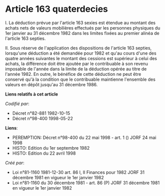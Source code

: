 # Article 163 quaterdecies

I. La déduction prévue par l'article 163 sexies est étendue au montant des achats nets de valeurs mobilières effectués par
les personnes physiques du 1er janvier au 31 décembre 1982 dans les limites fixées au premier alinéa de l'article 163
septies.

II. Sous réserve de l'application des dispositions de l'article 163 septies, lorsqu'une déduction a été demandée pour 1982 et
qu'au cours d'une des quatre années suivantes le montant des cessions est supérieur à celui des achats, la différence doit
être ajoutée par le contribuable à son revenu imposable de l'année dans la limite de la déduction opérée au titre de l'année
1982. En outre, le bénéfice de cette déduction ne peut être conservé qu'à la condition que le contribuable maintienne
l'ensemble des valeurs en dépôt jusqu'au 31 décembre 1986.

**Liens relatifs à cet article**

_Codifié par_:

  - Décret n°82-881 1982-10-15
  - Décret n°98-400 1998-05-22

**Liens**:

  - PEREMPTION: Décret n°98-400 du 22 mai 1998 - art. 1 () JORF 24 mai 1998
  - HISTO: Edition du 1er septembre 1982
  - HISTO: Edition du 22 avril 1998

_Créé par_:

  - Loi n°81-1160 1981-12-30 art. 86 I, II Finances pour 1982 JORF 31 décembre 1981 en vigueur le 1er janvier 1982
  - Loi n°81-1160 du 30 décembre 1981 - art. 86 (P) JORF 31 décembre 1981 en vigueur le 1er janvier 1982
